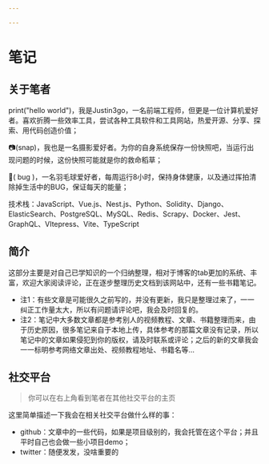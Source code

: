 ```yaml
---

---
```


# 笔记

## 关于笔者

print("hello world")，我是Justin3go，一名前端工程师，但更是一位计算机爱好者。喜欢折腾一些效率工具，尝试各种工具软件和工具网站，热爱开源、分享、探索、用代码创造价值；

📷(snap)，我也是一名摄影爱好者。为你的自身系统保存一份快照吧，当运行出现问题的时候，这份快照可能就是你的救命稻草；

🏸( bug )，一名羽毛球爱好者，每周运行8小时，保持身体健康，以及通过挥拍清除掉生活中的BUG，保证每天的能量；

技术栈：JavaScript、Vue.js、Nest.js、Python、Solidity、Django、ElasticSearch、PostgreSQL、MySQL、Redis、Scrapy、Docker、Jest、GraphQL、VItepress、Vite、TypeScript

## 简介

这部分主要是对自己已学知识的一个归纳整理，相对于博客的tab更加的系统、丰富，欢迎大家阅读评论，正在逐步整理历史文档到该网站中，还有一些书籍笔记。

+ 注1：有些文章是可能很久之前写的，并没有更新，我只是整理过来了，一一纠正工作量太大，所以有问题请评论吧，我会及时回复的。
+ 注2：笔记中大多数文章都是参考别人的视频教程、文章、书籍整理而来，由于历史原因，很多笔记来自于本地上传，具体参考的那篇文章没有记录，所以笔记中的文章如果侵犯到你的版权，请及时联系或评论；之后的新的文章我会一一标明参考网络文章出处、视频教程地址、书籍名等...

## 社交平台

> 你可以在右上角看到笔者在其他社交平台的主页

这里简单描述一下我会在相关社交平台做什么样的事：

- github：文章中的一些代码，如果是项目级别的，我会托管在这个平台；并且平时自己也会做一些小项目demo；
- twitter：随便发发，没啥重要的

